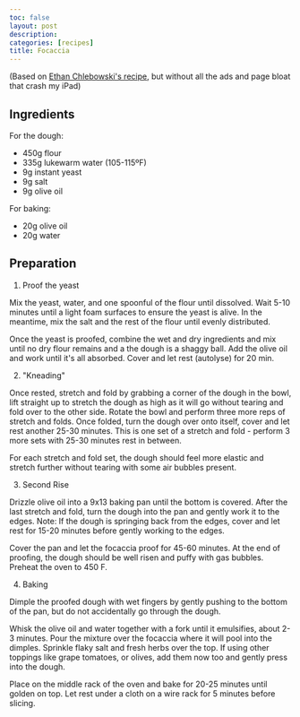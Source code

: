 ```yaml
---
toc: false
layout: post
description:
categories: [recipes]
title: Focaccia
---
```


(Based on [Ethan Chlebowski's recipe](https://www.ethanchlebowski.com/cooking-techniques-recipes/how-to-make-focaccia), but without all the ads and page bloat that crash my iPad)

## Ingredients

For the dough:

- 450g flour
- 335g lukewarm water (105-115ºF)
- 9g instant yeast
- 9g salt
- 9g olive oil

For baking:

- 20g olive oil
- 20g water

## Preparation

1. Proof the yeast

Mix the yeast, water, and one spoonful of the flour until dissolved. Wait 5-10 minutes until a light foam surfaces to ensure the yeast is alive. In the meantime, mix the salt and the rest of the flour until evenly distributed.

Once the yeast is proofed, combine the wet and dry ingredients and mix until no dry flour remains and a the dough is a shaggy ball. Add the olive oil and work until it's all absorbed. Cover and let rest (autolyse) for 20 min.

2. "Kneading"

Once rested, stretch and fold by grabbing a corner of the dough in the bowl, lift straight up to stretch the dough as high as it will go without tearing and fold over to the other side. Rotate the bowl and perform three more reps of stretch and folds. Once folded, turn the dough over onto itself, cover and let rest another 25-30 minutes. This is one set of a stretch and fold - perform 3 more sets with 25-30 minutes rest in between.

For each stretch and fold set, the dough should feel more elastic and stretch further without tearing with some air bubbles present.

3. Second Rise

Drizzle olive oil into a 9x13 baking pan until the bottom is covered. After the last stretch and fold, turn the dough into the pan and gently work it to the edges. Note: If the dough is springing back from the edges, cover and let rest for 15-20 minutes before gently working to the edges.

Cover the pan and let the focaccia proof for 45-60 minutes. At the end of proofing, the dough should be well risen and puffy with gas bubbles. Preheat the oven to 450 F.

4. Baking

Dimple the proofed dough with wet fingers by gently pushing to the bottom of the pan, but do not accidentally go through the dough.

Whisk the olive oil and water together with a fork until it emulsifies, about 2-3 minutes. Pour the mixture over the focaccia where it will pool into the dimples. Sprinkle flaky salt and fresh herbs over the top. If using other toppings like grape tomatoes, or olives, add them now too and gently press into the dough.

Place on the middle rack of the oven and bake for 20-25 minutes until golden on top. Let rest under a cloth on a wire rack for 5 minutes before slicing.
